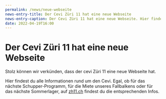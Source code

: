 ```yaml
---
permalink: /news/neue-webseite
news-entry-title: Der Cevi Züri 11 hat eine neue Webseite
news-entry-caption: Der Cevi Züri 11 hat eine neue Webseite. Hier findest du alle Informationen rund um den Cevi.
date: 2022-04-19T16:00
---
```


# Der Cevi Züri 11 hat eine neue Webseite

Stolz können wir verkünden, dass der cevi Züri 11 eine neue Webseite hat.

Hier findest du alle Informationen rund um den Cevi. Egal, ob für das nächste Schupper-Programm,
für die Miete unseres Fallbalkens oder für das nächste Sommerlager, auf [zh11.ch](https://zh11.ch) findest du die entsprechenden Infos.

